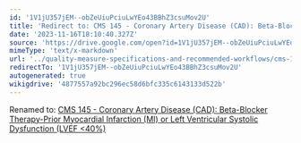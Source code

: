 ```yaml
---
id: '1V1jU357jEM--obZeUiuPciuLwYEo43BBhZ3csuMov2U'
title: 'Redirect to: CMS 145 - Coronary Artery Disease (CAD): Beta-Blocker Therapy-Prior Myocardial Infarction (MI) or Left Ventricular Systolic Dysfunction (LVEF <40%)'
date: '2023-11-16T18:10:40.327Z'
source: 'https://drive.google.com/open?id=1V1jU357jEM--obZeUiuPciuLwYEo43BBhZ3csuMov2U'
mimeType: 'text/x-markdown'
url: '../quality-measure-specifications-and-recommended-workflows/cms-145-coronary-artery-disease-cad-beta-blocker-therapy-prior-myocardial-infarction-mi-or-left-ventricular-systolic-dysfunction-lvef-less40.md'
redirectTo: '1V1jU357jEM--obZeUiuPciuLwYEo43BBhZ3csuMov2U'
autogenerated: true
wikigdrive: '4877557a92bc296ec58d6bfc335c6143133d522b'
---
```

Renamed to: [CMS 145 - Coronary Artery Disease (CAD): Beta-Blocker Therapy-Prior Myocardial Infarction (MI) or Left Ventricular Systolic Dysfunction (LVEF <40%)](../quality-measure-specifications-and-recommended-workflows/cms-145-coronary-artery-disease-cad-beta-blocker-therapy-prior-myocardial-infarction-mi-or-left-ventricular-systolic-dysfunction-lvef-less40.md)
